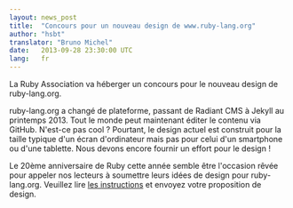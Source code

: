```yaml
---
layout: news_post
title:  "Concours pour un nouveau design de www.ruby-lang.org"
author: "hsbt"
translator: "Bruno Michel"
date:   2013-09-28 23:30:00 UTC
lang:   fr
---
```


La Ruby Association va héberger un concours pour le nouveau design de ruby-lang.org.

ruby-lang.org a changé de plateforme, passant de Radiant CMS à Jekyll au printemps 2013.
Tout le monde peut maintenant éditer le contenu via GitHub. N'est-ce pas cool ?
Pourtant, le design actuel est construit pour la taille typique d'un écran
d'ordinateur mais pas pour celui d'un smartphone ou d'une tablette.
Nous devons encore fournir un effort pour le design !

Le 20ème anniversaire de Ruby cette année semble être l'occasion rêvée pour
appeler nos lecteurs à soumettre leurs idées de design pour ruby-lang.org.
Veuillez lire [les instructions][1] et envoyez votre proposition de design.

[1]: http://www.ruby.or.jp/en/news/20130924.html

